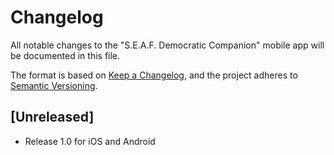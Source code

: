 # Changelog

All notable changes to the "S.E.A.F. Democratic Companion" mobile app will be documented in this file.

The format is based on [Keep a Changelog](https://keepachangelog.com/en/1.1.0/),
and the project adheres to [Semantic Versioning](https://semver.org/spec/v2.0.0.html).

## [Unreleased]
- Release 1.0 for iOS and Android

